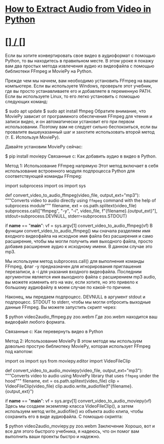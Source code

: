 # [How to Extract Audio from Video in Python](https://www.thepythoncode.com/article/extract-audio-from-video-in-python)
##
# [[] / []]()
Если вы хотите конвертировать свое видео в аудиоформат с помощью Python, то вы находитесь в правильном месте. В этом уроке я покажу вам два простых метода извлечения аудио из видеофайла с помощью библиотеки FFmpeg и MoviePy на Python.

Прежде чем мы начнем, вам необходимо установить FFmpeg на вашем компьютере. Если вы используете Windows, проверьте этот учебник, где вы просто устанавливаете его и добавляете в переменную PATH. Если вы используете Linux, то его легко установить с помощью следующих команд:

$ sudo apt update
$ sudo apt install ffmpeg
Обратите внимание, что MoviePy зависит от программного обеспечения FFmpeg для чтения и записи видео, и он автоматически установит его при первом использовании. Поэтому вам не следует сильно беспокоиться, если вы провалите вышеуказанный шаг и захотите использовать второй метод (т. Е. Используя MoviePy).

Давайте установим MoviePy сейчас:

$ pip install moviepy
Связанные с: Как добавить аудио в видео в Python.

Метод 1: Использование FFmpeg напрямую
Этот метод включает в себя использование встроенного модуля подпроцесса Python для соответствующей команды FFmpeg:

import subprocess
import os
import sys

def convert_video_to_audio_ffmpeg(video_file, output_ext="mp3"):
    """Converts video to audio directly using `ffmpeg` command
    with the help of subprocess module"""
    filename, ext = os.path.splitext(video_file)
    subprocess.call(["ffmpeg", "-y", "-i", video_file, f"{filename}.{output_ext}"], 
                    stdout=subprocess.DEVNULL,
                    stderr=subprocess.STDOUT)

if __name__ == "__main__":
    vf = sys.argv[1]
    convert_video_to_audio_ffmpeg(vf)
В функции convert_video_to_audio_ffmpeg() мы сначала разделяем имя входного видеофайла на исходное имя файла без расширения и само расширение, чтобы мы могли получить имя выходного файла, просто добавив расширение аудио к исходному имени. В данном случае это mp3.

Мы используем метод subprocess.call() для выполнения команды FFmpeg, флаг -y предназначен для игнорирования приглашения перезаписи, а -i для указания входного видеофайла. Последним аргументом является имя выходного файла с расширением mp3 audio, вы можете изменить его на wav, если хотите, но это привело к большому аудиофайлу в моем случае по какой-то причине.

Наконец, мы передаем подпроцесс. DEVNULL в аргумент stdout и подпроцесс. STDOUT to stderr, чтобы мы могли отбросить выходные данные FFmpeg. Вы можете запустить скрипт через:

$ python video2audio_ffmpeg.py zoo.webm
Где zoo.webm находится ваш видеофайл любого формата.

Связанные с: Как перевернуть видео в Python

Метод 2: Использование MoviePy
В этом методе мы используем довольно простую библиотеку MoviePy, которая использует FFmpeg под капотом:

import os
import sys
from moviepy.editor import VideoFileClip


def convert_video_to_audio_moviepy(video_file, output_ext="mp3"):
    """Converts video to audio using MoviePy library
    that uses `ffmpeg` under the hood"""
    filename, ext = os.path.splitext(video_file)
    clip = VideoFileClip(video_file)
    clip.audio.write_audiofile(f"{filename}.{output_ext}")


if __name__ == "__main__":
    vf = sys.argv[1]
    convert_video_to_audio_moviepy(vf)
Здесь мы создаем экземпляр класса VideoFileClip(), а затем используем метод write_audiofile() из объекта audio клипа, чтобы сохранить его в виде аудиофайла. С помощью скрипта:

$ python video2audio_moviepy.py zoo.webm
Заключение
Хорошо, вот и все для этого быстрого учебника, я надеюсь, что он помог вам выполнить ваши проекты быстро и надежно.